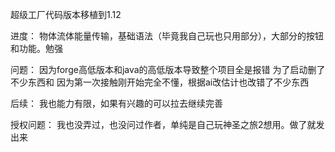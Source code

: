 超级工厂代码版本移植到1.12

进度：
物体流体能量传输，基础语法（毕竟我自己玩也只用部分），大部分的按钮和功能。勉强

问题：
因为forge高低版本和java的高低版本导致整个项目全是报错 为了启动删了不少东西和 
因为第一次接触刚开始完全不懂，根据ai改估计也改错了不少东西

后续：
我也能力有限，如果有兴趣的可以拉去继续完善

授权问题：
我也没弄过，也没问过作者，单纯是自己玩神圣之旅2想用。做了就发出来
